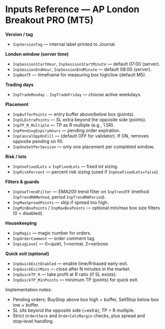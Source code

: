 # Inputs Reference — AP London Breakout PRO (MT5)

**Version / tag**
- `InpVersionTag` — internal label printed to Journal.

**London window (server time)**
- `InpSessionStartHour`, `InpSessionStartMinute` — default 07:00 (server).
- `InpSessionEndHour`, `InpSessionEndMinute` — default 08:00 (server).
- `InpBoxTF` — timeframe for measuring box high/low (default M5).

**Trading days**
- `InpTradeMonday` .. `InpTradeFriday` — choose active weekdays.

**Placement**
- `InpBufferPoints` — entry buffer above/below box (points).
- `InpSLExtraPoints` — SL extra beyond the opposite side (points).
- `InpTP_R_Multiple` — TP as R multiple (e.g., 1.5R).
- `InpPendingExpiryHours` — pending order expiration.
- `InpCancelOppOnFill` — (default OFF for validator). If ON, removes opposite pending on fill.
- `InpOneSetPerSession` — only one placement per completed window.

**Risk / lots**
- `InpUseFixedLots` + `InpFixedLots` — fixed lot sizing.
- `InpRiskPercent` — percent risk sizing (used if `InpUseFixedLots=false`).

**Filters & guards**
- `InpUseTrendFilter` — EMA200 trend filter on `InpTrendTF` (method `InpTrendMAMethod`, period `InpTrendMAPeriod`).
- `InpMaxSpreadPoints` — skip if spread too high.
- `InpMinBoxPoints` / `InpMaxBoxPoints` — optional min/max box size filters (0 = disabled).

**Housekeeping**
- `InpMagic` — magic number for orders.
- `InpOrderComment` — order comment tag.
- `InpLogLevel` — 0=quiet, 1=normal, 2=verbose.

**Quick exit (optional)**
- `InpQuickExitEnabled` — enable time/R‑based early exit.
- `InpQuickExitMins` — close after N minutes in the market.
- `InpQuickTP_R` — take profit at R ratio (if SL exists).
- `InpQuickTP_MinPoints` — minimum TP (points) for quick exit.

Implementation notes:
- Pending orders: BuyStop above box high + buffer, SellStop below box low + buffer.
- SL sits beyond the opposite side (+extra); TP = R multiple.
- Strict `OrderCheck` and `OrderCalcMargin` checks, plus spread and stop‑level handling.

